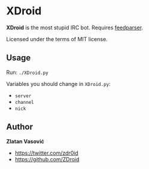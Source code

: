 # XDroid

**XDroid** is the most stupid IRC bot. Requires
[feedparser](http://code.google.com/p/feedparser/).

Licensed under the terms of MIT license.

## Usage

Run: `./XDroid.py`

Variables you should change in `XDroid.py`:
* `server`
* `channel`
* `nick`

## Author

**Zlatan Vasović**
* https://twitter.com/zdr0id
* https://github.com/ZDroid